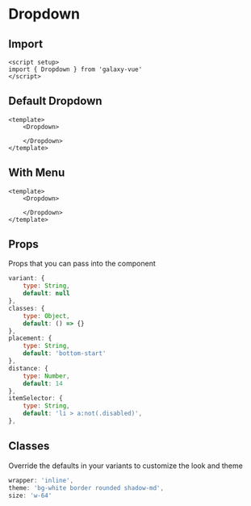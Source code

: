 <script setup>
import DropdownExample from './dropdown/examples/DropdownExample.vue'
import DropdownMenuExample from './dropdown/examples/DropdownMenuExample.vue'
</script>

# Dropdown

## Import
```vue
<script setup>
import { Dropdown } from 'galaxy-vue'
</script>
```

## Default Dropdown

<DropdownExample />

```vue
<template>
    <Dropdown>

    </Dropdown>
</template>
```

## With Menu

<DropdownMenuExample />

```vue
<template>
    <Dropdown>

    </Dropdown>
</template>
```

## Props
Props that you can pass into the component

```js
variant: {
    type: String,
    default: null
},
classes: {
    type: Object,
    default: () => {}
},
placement: {
    type: String,
    default: 'bottom-start'
},
distance: {
    type: Number,
    default: 14
},
itemSelector: {
    type: String,
    default: 'li > a:not(.disabled)',
},
```

## Classes
Override the defaults in your variants to customize the look and theme

```js
wrapper: 'inline',
theme: 'bg-white border rounded shadow-md',
size: 'w-64'
```